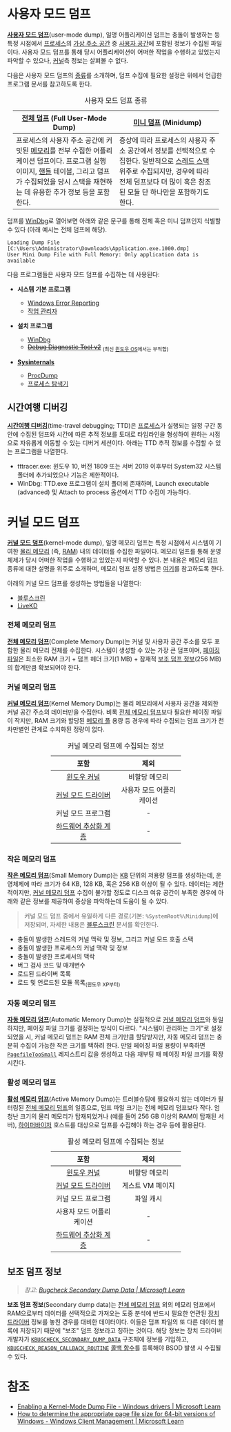 # 사용자 모드 덤프
**[사용자 모드 덤프](https://learn.microsoft.com/en-us/windows-hardware/drivers/debugger/user-mode-dump-files)**(user-mode dump), 일명 어플리케이션 덤프는 충돌이 발생하는 등 특정 시점에서 [프로세스](Process.md)의 [가상 주소 공간](Process.md#가상-주소-공간) 중 [사용자 공간](Processor.md#권한-수준)에 포함된 정보가 수집된 파일이다. 사용자 모드 덤프를 통해 당시 어플리케이션이 어떠한 작업을 수행하고 있었는지 파악할 수 있으나, [커널](Kernel.md#커널)측 정보는 살펴볼 수 없다.

다음은 사용자 모드 덤프의 [종류](https://learn.microsoft.com/en-us/windows-hardware/drivers/debugger/user-mode-dump-files)를 소개하며, 덤프 수집에 필요한 설정은 위에서 언급한 프로그램 문서를 참고하도록 한다.

<table style="width: 95%; margin-left: auto; margin-right: auto;"><caption style="text-align: center;">사용자 모드 덤프 종류</capation><colgroup><col style="width: 50%;"/><col style="width: 50%;"/></colgroup><thead><tr><th style="text-align: center;"><a href="https://learn.microsoft.com/en-us/windows-hardware/drivers/debugger/user-mode-dump-files#full">전체 덤프</a> (Full User-Mode Dump)</th><th style="text-align: center;"><a href="https://learn.microsoft.com/en-us/windows-hardware/drivers/debugger/user-mode-dump-files#minidumps">미니 덤프</a> (Minidump)</th></tr></thead><tbody><tr><td>프로세스의 사용자 주소 공간에 커밋된 <a href="Memory.md">메모리</a>를 전부 수집한 어플리케이션 덤프이다. 프로그램 실행 이미지, <a href="Process.md#핸들">핸들</a> 테이블, 그리고 덤프가 수집되었을 당시 스택을 재현하는 데 유용한 추가 정보 등을 포함한다.</td><td>증상에 따라 프로세스의 사용자 주소 공간에서 정보를 선택적으로 수집한다. 일반적으로 <a href="Process.md#스레드">스레드 스택</a> 위주로 수집되지만, 경우에 따라 전체 덤프보다 더 많이 혹은 참조된 모듈 단 하나만을 포함하기도 한다.</td></tr></tbody></table>

덤프를 [WinDbg](WinDbg.md)로 열어보면 아래와 같은 문구를 통해 전체 혹은 미니 덤프인지 식별할 수 있다 (아래 예시는 전체 덤프에 해당).

```windbg
Loading Dump File [C:\Users\Administrator\Downloads\Application.exe.1000.dmp]
User Mini Dump File with Full Memory: Only application data is available
```

다음 프로그램들은 사용자 모드 덤프를 수집하는 데 사용된다:

<ul><li><dl><b>시스템 기본 프로그램</b><ul><li><a href="WER.md">Windows Error Reporting</a></li><li><a href="TaskMgr.md">작업 관리자</a></li></ul></dl></li><li><dl><b>설치 프로그램</b><ul><li><a href="WinDbg.md">WinDbg</a></li><li><s><a href="https://www.microsoft.com/en-us/download/details.aspx?id=103453">Debug Diagnostic Tool v2</a></s>&nbsp;<sub>(최신 <a href="Windows.md">윈도우 OS</a>에서는 부적합)</sub></li></ul></dl></li><li><dl><b><a href="Sysinternals.md">Sysinternals</a></b><ul><li><a href="ProcDump.md">ProcDump</a></li><li><a href="Procmon.md">프로세스 탐색기</a></li></ul></dl></li></ul>

## 시간여행 디버깅
**[시간여행 디버깅](https://aka.ms/ttd)**(time-travel debugging; TTD)은 [프로세스](Process.md)가 실행되는 일정 구간 동안에 수집된 덤프와 시간에 따른 추적 정보를 토대로 타임라인을 형성하여 원하는 시점으로 자유롭게 이동할 수 있는 디버거 세션이다. 아래는 TTD 추적 정보를 수집할 수 있는 프로그램을 나열한다.

* tttracer.exe: 윈도우 10, 버전 1809 또는 서버 2019 이후부터 System32 시스템 폴더에 추가되었으나 기능은 제한적이다.
* WinDbg: TTD.exe 프로그램이 설치 폴더에 존재하며, Launch executable (advanced) 및 Attach to process 옵션에서 TTD 수집이 가능하다.

# 커널 모드 덤프
**[커널 모드 덤프](https://learn.microsoft.com/en-us/windows-hardware/drivers/debugger/kernel-mode-dump-files)**(kernel-mode dump), 일명 메모리 덤프는 특정 시점에서 시스템이 기여한 [물리 메모리](https://en.wikipedia.org/wiki/Computer_memory) (즉, [RAM](https://en.wikipedia.org/wiki/Random-access_memory)) 내의 데이터를 수집한 파일이다. 메모리 덤프를 통해 운영체제가 당시 어떠한 작업을 수행하고 있었는지 파악할 수 있다. 본 내용은 메모리 덤프 종류에 대한 설명을 위주로 소개하며, 메모리 덤프 설정 방법은 [여기](BSOD.md#bsod-설정)를 참고하도록 한다.

아래의 커널 모드 덤프를 생성하는 방법들을 나열한다:

* [블루스크린](BSOD.md)
* [LiveKD](LiveKD.md)

### 전체 메모리 덤프
**[전체 메모리 덤프](https://learn.microsoft.com/en-us/windows-hardware/drivers/debugger/complete-memory-dump)**(Complete Memory Dump)는 커널 및 사용자 공간 주소를 모두 포함한 물리 메모리 전체를 수집한다. 시스템이 생성할 수 있는 가장 큰 덤프이며, [페이징 파일](Memory.md#페이징-파일)은 최소한 RAM 크기 + 덤프 헤더 크기(1 MB) + 잠재적 [보조 덤프 정보](#보조-덤프-정보)(256 MB)의 합계만큼 확보되어야 한다.

### 커널 메모리 덤프
**[커널 메모리 덤프](https://learn.microsoft.com/en-us/windows-hardware/drivers/debugger/kernel-memory-dump)**(Kernel Memory Dump)는 물리 메모리에서 사용자 공간을 제외한 커널 공간 주소의 데이터만을 수집한다. 비록 [전체 메모리 덤프](#전체-메모리-덤프)보다 필요한 페이징 파일이 작지만, RAM 크기와 할당된 [메모리 풀](Memory.md#메모리-풀) 용량 등 경우에 따라 수집되는 덤프 크기가 천차만별인 관계로 수치화된 정량이 없다.

<table style="table-layout: fixed; width: 60%; margin-left: auto; margin-right: auto;"><caption style="caption-side: top;">커널 메모리 덤프에 수집되는 정보</caption><colgroup><col style="width: 50%;"/><col style="width: 50%;"/></colgroup><thead><tr><th style="text-align: center;">포함</th><th style="text-align: center;">제외</th></tr></thead><tbody style="text-align: center;"><tr><td><a href="Kernel.md">윈도우 커널</a></td><td>비할당 메모리</td></tr><tr><td><a href="Driver.md">커널 모드 드라이버</a></td><td>사용자 모드 어플리케이션</td></tr><tr><td>커널 모드 프로그램</td><td>-</td></tr><tr><td><a href="Kernel.md#하드웨어-추상-계층">하드웨어 추상화 계층</a></td><td>-</td></tr></tbody></table>

### 작은 메모리 덤프
**[작은 메모리 덤프](https://learn.microsoft.com/en-us/windows-hardware/drivers/debugger/small-memory-dump)**(Small Memory Dump)는 [KB](https://ko.wikipedia.org/wiki/킬로바이트) 단위의 저용량 덤프를 생성하는데, 운영체제에 따라 크기가 64 KB, 128 KB, 혹은 256 KB 이상이 될 수 있다. 데이터는 제한적이지만, [커널 메모리 덤프](#커널-메모리-덤프) 수집이 불가할 정도로 디스크 여유 공간이 부족한 경우에 아래와 같은 정보를 제공하여 증상을 파악하는데 도움이 될 수 있다.

> 커널 모드 덤프 중에서 유일하게 다른 경로(기본: `%SystemRoot%\Minidump`)에 저장되며, 자세한 내용은 [블루스크린](BSOD.md#crashcontrol-작은-메모리-덤프) 문서를 확인한다.

* 충돌이 발생한 스레드의 커널 맥락 및 정보, 그리고 커널 모드 호출 스택
* 충돌이 발생한 프로세스의 커널 맥락 및 정보
* 충돌이 발생한 프로세서의 맥락
* 버그 검사 코드 및 매개변수
* 로드된 드라이버 목록
* 로드 및 언로드된 모듈 목록<sub>(윈도우 XP부터)</sub>

### 자동 메모리 덤프
**[자동 메모리 덤프](https://learn.microsoft.com/en-us/windows-hardware/drivers/debugger/automatic-memory-dump)**(Automatic Memory Dump)는 실질적으로 [커널 메모리 덤프](#커널-메모리-덤프)와 동일하지만, 페이징 파일 크기를 결정하는 방식이 다르다. "시스템이 관리하는 크기"로 설정되었을 시, 커널 메모리 덤프는 RAM 전체 크기만큼 할당받지만, 자동 메모리 덤프는 충분히 수집이 가능한 작은 크기를 택하려 한다. 만일 페이징 파일 용량이 부족하면 [`PagefileTooSmall`](BSOD.md#bsod-설정) 레지스트리 값을 생성하고 다음 재부팅 때 페이징 파일 크기를 확장시킨다.

### 활성 메모리 덤프
**[활성 메모리 덤프](https://learn.microsoft.com/en-us/windows-hardware/drivers/debugger/active-memory-dump)**(Active Memory Dump)는 트러블슈팅에 필요하지 않는 데이터가 필터링된 [전체 메모리 덤프](#전체-메모리-덤프)의 일종으로, 덤프 파일 크기는 전체 메모리 덤프보다 작다. 엄청난 크기의 물리 메모리가 탑재되었거나 (예를 들어 256 GB 이상의 RAM이 탑재된 서버), [하이퍼바이저](https://ko.wikipedia.org/wiki/하이퍼바이저) 호스트를 대상으로 덤프를 수집해야 하는 경우 등에 활용된다.

<table style="table-layout: fixed; width: 60%; margin-left: auto; margin-right: auto;"><caption style="caption-side: top;">활성 메모리 덤프에 수집되는 정보</caption><colgroup><col style="width: 50%;"/><col style="width: 50%;"/></colgroup><thead><tr><th style="text-align: center;">포함</th><th style="text-align: center;">제외</th></tr></thead><tbody style="text-align: center;"><tr><td><a href="Kernel.md">윈도우 커널</a></td><td>비할당 메모리</td></tr><tr><td><a href="Driver.md">커널 모드 드라이버</a></td><td>게스트 VM 페이지</td></tr><tr><td>커널 모드 프로그램</td><td>파일 캐시</td></tr><tr><td>사용자 모드 어플리케이션</td><td>-</td></tr><tr><td><a href="Kernel.md#하드웨어-추상-계층">하드웨어 추상화 계층</a></td><td>-</td></tr></tbody></table>

## 보조 덤프 정보
> *참고: [Bugcheck Secondary Dump Data | Microsoft Learn](https://learn.microsoft.com/en-us/shows/inside/bugcheck-secondary-dump-data)*

**보조 덤프 정보**(Secondary dump data)는 [전체 메모리 덤프](#전체-메모리-덤프) 외의 메모리 덤프에서 RAM으로부터 데이터를 선택적으로 가져오는 도중 분석에 반드시 필요한 연관된 [장치 드라이버](Driver.md) 정보를 놓친 경우를 대비한 데이터이다. 이들은 덤프 파일의 또 다른 데이터 블록에 저장되기 때문에 "보조" 덤프 정보라고 칭하는 것이다. 해당 정보는 장치 드라이버 개발자가 [`KBUGCHECK_SECONDARY_DUMP_DATA`](https://learn.microsoft.com/en-us/windows-hardware/drivers/ddi/wdm/ns-wdm-_kbugcheck_secondary_dump_data) 구조체에 정보를 기입하고, [`KBUGCHECK_REASON_CALLBACK_ROUTINE`](https://learn.microsoft.com/en-us/windows-hardware/drivers/ddi/wdm/nc-wdm-kbugcheck_reason_callback_routine) [콜백 함수](C.md#콜백-함수)를 등록해야 BSOD 발생 시 수집될 수 있다.

# 참조
* [Enabling a Kernel-Mode Dump File - Windows drivers &#124; Microsoft Learn](https://learn.microsoft.com/en-us/windows-hardware/drivers/debugger/enabling-a-kernel-mode-dump-file)
* [How to determine the appropriate page file size for 64-bit versions of Windows - Windows Client Management &#124; Microsoft Learn](https://learn.microsoft.com/en-us/windows/client-management/determine-appropriate-page-file-size)
